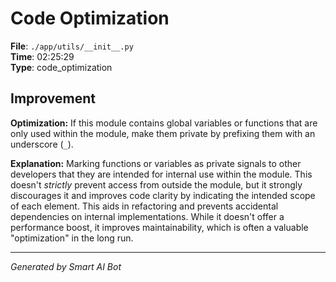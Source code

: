 # Code Optimization

**File**: `./app/utils/__init__.py`  
**Time**: 02:25:29  
**Type**: code_optimization

## Improvement

**Optimization:** If this module contains global variables or functions that are only used within the module, make them private by prefixing them with an underscore (`_`).

**Explanation:**  Marking functions or variables as private signals to other developers that they are intended for internal use within the module. This doesn't *strictly* prevent access from outside the module, but it strongly discourages it and improves code clarity by indicating the intended scope of each element.  This aids in refactoring and prevents accidental dependencies on internal implementations. While it doesn't offer a performance boost, it improves maintainability, which is often a valuable "optimization" in the long run.

---
*Generated by Smart AI Bot*
